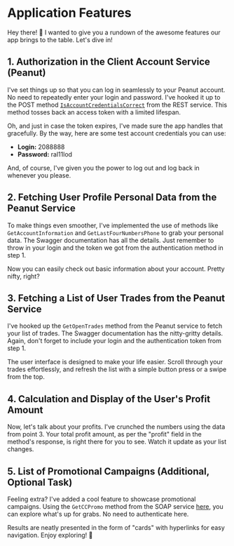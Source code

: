 # Application Features

Hey there! 👋 I wanted to give you a rundown of the awesome features our app brings to the table. Let's dive in!

## 1. Authorization in the Client Account Service (Peanut)

I've set things up so that you can log in seamlessly to your Peanut account. No need to repeatedly enter your login and password. I've hooked it up to the POST method [`IsAccountCredentialsCorrect`](https://peanut.ifxdb.com/docs/clientcabinet/index.html) from the REST service. This method tosses back an access token with a limited lifespan.

Oh, and just in case the token expires, I've made sure the app handles that gracefully. By the way, here are some test account credentials you can use:
- **Login:** 2088888
- **Password:** ral11lod

And, of course, I've given you the power to log out and log back in whenever you please.

## 2. Fetching User Profile Personal Data from the Peanut Service

To make things even smoother, I've implemented the use of methods like `GetAccountInformation` and `GetLastFourNumbersPhone` to grab your personal data. The Swagger documentation has all the details. Just remember to throw in your login and the token we got from the authentication method in step 1.

Now you can easily check out basic information about your account. Pretty nifty, right?

## 3. Fetching a List of User Trades from the Peanut Service

I've hooked up the `GetOpenTrades` method from the Peanut service to fetch your list of trades. The Swagger documentation has the nitty-gritty details. Again, don't forget to include your login and the authentication token from step 1.

The user interface is designed to make your life easier. Scroll through your trades effortlessly, and refresh the list with a simple button press or a swipe from the top.

## 4. Calculation and Display of the User's Profit Amount

Now, let's talk about your profits. I've crunched the numbers using the data from point 3. Your total profit amount, as per the "profit" field in the method's response, is right there for you to see. Watch it update as your list changes.

## 5. List of Promotional Campaigns (Additional, Optional Task)

Feeling extra? I've added a cool feature to showcase promotional campaigns. Using the `GetCCPromo` method from the SOAP service [here](https://api-forexcopy.contentdatapro.com/Services/CabinetMicroService.svc), you can explore what's up for grabs. No need to authenticate here.

Results are neatly presented in the form of "cards" with hyperlinks for easy navigation. Enjoy exploring! 🚀
